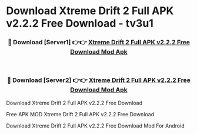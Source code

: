 # Download Xtreme Drift 2 Full APK v2.2.2 Free Download - tv3u1



<div align="center">
<h3>🔴 Download [Server1] 👉👉 <a href="https://momento.my/?title=Xtreme_Drift_2_Full_APK_v2.2.2_Free_Download">Xtreme Drift 2 Full APK v2.2.2 Free Download Mod Apk</a></h3><br>

<h3>🔴 Download [Server2] 👉👉 <a href="https://momento.my/?title=Xtreme_Drift_2_Full_APK_v2.2.2_Free_Download">Xtreme Drift 2 Full APK v2.2.2 Free Download Mod Apk</a></h3>
</div>



Download Xtreme Drift 2 Full APK v2.2.2 Free Download 

Free APK MOD Xtreme Drift 2 Full APK v2.2.2 Free Download 

Download Xtreme Drift 2 Full APK v2.2.2 Free Download Mod For Android
